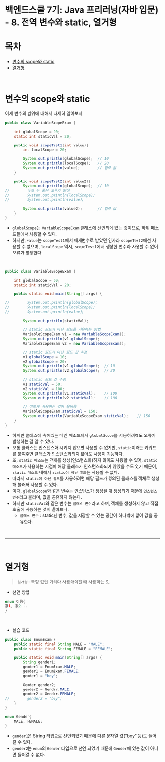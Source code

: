# 백엔드스쿨 7기: Java 프리러닝(자바 입문) - 8. 전역 변수와 static, 열거형

# 목차
- [변수의 scope와 static](#변수의-scope와-static)
- [열거형](#열거형)

<br>

# 변수의 scope와 static

이제 변수의 범위에 대해서 자세히 알아보자

```java
public class VariableScopeExam {

    int globalScope = 10;
    static int staticVal = 20;

    public void scopeTest1(int value){
        int localScope = 20;

        System.out.println(globalScope);  // 10
        System.out.println(localScope);   // 20
        System.out.println(value);        // 입력 값
    }

    public void scopeTest2(int value2){
        System.out.println(globalScope);  // 10
//        아래 두 줄은 오류가 발생
//        System.out.println(localScope);
//        System.out.println(value);

        System.out.println(value2);       // 입력 값
    }
}

```

- `globalScope`는 `VariableScopeExam` 클래스에 선언되어 있는 것이므로, 하위 메소드들에서 사용할 수 있다. <br>
- 하지만, `value`는 `scopeTest1`에서 매개변수로 받았던 인자라 `scopeTest2`에선 사용할 수 없으며, `localScope` 역시, `scopeTest1`에서 생성한 변수라 사용할 수 없어 오류가 발생한다.

<br>

```java
public class VariableScopeExam {

    int globalScope = 10;
    static int staticVal = 20;

    public static void main(String[] args) {

//        System.out.println(globalScope);
//        System.out.println(localScope);
//        System.out.println(value);

        System.out.println(staticVal);

        // static 필드가 아닌 필드를 사용하는 방법
        VariableScopeExam v1 = new VariableScopeExam();
        System.out.println(v1.globalScope);
        VariableScopeExam v2 = new VariableScopeExam();

        // static 필드가 아닌 필드 값 수정
        v1.globalScope = 10;
        v2.globalScope = 20;
        System.out.println(v1.globalScope);  // 10
        System.out.println(v2.globalScope);  // 20

        // static 필드 값 수정
        v1.staticVal = 50;
        v2.staticVal = 100;
        System.out.println(v1.staticVal);    // 100  
        System.out.println(v2.staticVal);    // 100

        // 이렇게 사용하는 것이 올바름
        VariableScopeExam.staticVal = 150;
        System.out.println(VariableScopeExam.staticVal);    // 150
    }
}

```
- 하지만 클래스에 속해있는 메인 메소드에서 `globalScope`를 사용하려해도 오류가 발생하는 걸 알 수 있다.
- 보통 클래스는 인스턴스화 시키지 않으면 사용할 수 없지만, `static`이라는 키워드를 붙여주면 클래스가 인스턴스화되지 않아도 사용이 가능하다.
- 또, `static 메소드`는 객체를 생성(인스턴스화)하지 않아도 사용할 수 있어, `static 메소드`가 사용하는 시점에 해당 클래스가 인스턴스화되지 않았을 수도 있기 때문이, `static 메소드` 내에서 `static이 아닌 필드`는 사용할 수 없다.
- 따라서 `static이 아닌 필드`를 사용하려면 해당 필드가 정의된 클래스를 객체로 생성해 불러와 사용할 수 있다.
- 이때, `globalScope`와 같은 변수는 인스턴스가 생성될 때 생성되기 때문에 `인스턴스 변수`라고 불리며, 값을 공유하지 않는다.
- 하지만 `staticVal`와 같은 변수는 `클래스 변수`라고 하며, 객체를 생성하지 않고 직접 호출해 사용하는 것이 올바르다.
  - `클래스 변수` : static한 변수, 값을 저장할 수 있는 공간이 하나밖에 없어 값을 공유한다.

<br>

---

<br>

# 열거형

> `열거형` : 특정 값만 가져다 사용해야할 때 사용하는 것

- 선언 방법
```java
enum 이름{
값1, 값2... 
}
```

<br>

- 실습 코드
```java
public class EnumExam {
    public static final String MALE = "MALE";
    public static final String FEMALE = "FEMALE";

    public static void main(String[] args) {
        String gender1;
        gender1 = EnumExam.MALE;
        gender1 = EnumExam.FEMALE;
        gender1 = "boy";

        Gender gender2;
        gender2 = Gender.MALE;
        gender2 = Gender.FEMALE;
//        gender2 = "boy";
    }
}

enum Gender{
    MALE, FEMALE;
}
```

- `gender1`은 String 타입으로 선언되었기 때문에 다른 문자열 값("boy" 등)도 들어갈 수 있다.
- `gender2`는 `enum`의 `Gender` 타입으로 선언 되었기 때문에 `Gender`에 있는 값이 아니면 들어갈 수 없다.
